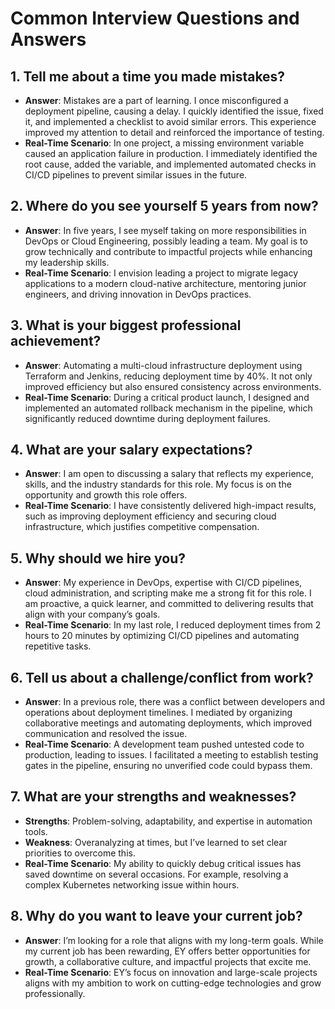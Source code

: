 # Common Interview Questions and Answers

## 1. Tell me about a time you made mistakes?
- **Answer**: Mistakes are a part of learning. I once misconfigured a deployment pipeline, causing a delay. I quickly identified the issue, fixed it, and implemented a checklist to avoid similar errors. This experience improved my attention to detail and reinforced the importance of testing.
- **Real-Time Scenario**: In one project, a missing environment variable caused an application failure in production. I immediately identified the root cause, added the variable, and implemented automated checks in CI/CD pipelines to prevent similar issues in the future.

## 2. Where do you see yourself 5 years from now?
- **Answer**: In five years, I see myself taking on more responsibilities in DevOps or Cloud Engineering, possibly leading a team. My goal is to grow technically and contribute to impactful projects while enhancing my leadership skills.
- **Real-Time Scenario**: I envision leading a project to migrate legacy applications to a modern cloud-native architecture, mentoring junior engineers, and driving innovation in DevOps practices.

## 3. What is your biggest professional achievement?
- **Answer**: Automating a multi-cloud infrastructure deployment using Terraform and Jenkins, reducing deployment time by 40%. It not only improved efficiency but also ensured consistency across environments.
- **Real-Time Scenario**: During a critical product launch, I designed and implemented an automated rollback mechanism in the pipeline, which significantly reduced downtime during deployment failures.

## 4. What are your salary expectations?
- **Answer**: I am open to discussing a salary that reflects my experience, skills, and the industry standards for this role. My focus is on the opportunity and growth this role offers.
- **Real-Time Scenario**: I have consistently delivered high-impact results, such as improving deployment efficiency and securing cloud infrastructure, which justifies competitive compensation.

## 5. Why should we hire you?
- **Answer**: My experience in DevOps, expertise with CI/CD pipelines, cloud administration, and scripting make me a strong fit for this role. I am proactive, a quick learner, and committed to delivering results that align with your company’s goals.
- **Real-Time Scenario**: In my last role, I reduced deployment times from 2 hours to 20 minutes by optimizing CI/CD pipelines and automating repetitive tasks.

## 6. Tell us about a challenge/conflict from work?
- **Answer**: In a previous role, there was a conflict between developers and operations about deployment timelines. I mediated by organizing collaborative meetings and automating deployments, which improved communication and resolved the issue.
- **Real-Time Scenario**: A development team pushed untested code to production, leading to issues. I facilitated a meeting to establish testing gates in the pipeline, ensuring no unverified code could bypass them.

## 7. What are your strengths and weaknesses?
- **Strengths**: Problem-solving, adaptability, and expertise in automation tools.
- **Weakness**: Overanalyzing at times, but I’ve learned to set clear priorities to overcome this.
- **Real-Time Scenario**: My ability to quickly debug critical issues has saved downtime on several occasions. For example, resolving a complex Kubernetes networking issue within hours.

## 8. Why do you want to leave your current job?
- **Answer**: I’m looking for a role that aligns with my long-term goals. While my current job has been rewarding, EY offers better opportunities for growth, a collaborative culture, and impactful projects that excite me.
- **Real-Time Scenario**: EY’s focus on innovation and large-scale projects aligns with my ambition to work on cutting-edge technologies and grow professionally.

